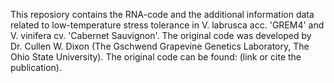 This reposiory contains the RNA-code and the additional information data related to low-temperature stress tolerance in V. labrusca acc. 'GREM4' and V. vinifera cv. 'Cabernet Sauvignon'. The original code was developed by Dr. Cullen W. Dixon (The Gschwend Grapevine Genetics Laboratory, The Ohio State University). The original code can be found: (link or cite the publication).

